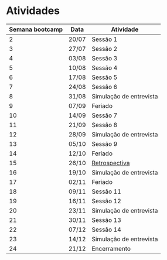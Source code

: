# Atividades

| Semana bootcamp | Data   | Atividade |
|-----------------|--------|-----------|
| 2               | 20/07  | Sessão 1  |
| 3               | 27/07  | Sessão 2  |
| 4               | 03/08  | Sessão 3  |
| 5               | 10/08  | Sessão 4  |
| 6               | 17/08  | Sessão 5  |
| 7               | 24/08  | Sessão 6  |
| 8               | 31/08  | Simulação de entrevista  |
| 9               | 07/09  | Feriado   |
| 10              | 14/09  | Sessão 7  |
| 11              | 21/09  | Sessão 8  |
| 12              | 28/09  | Simulação de entrevista  |
| 13              | 05/10  | Sessão 9  |
| 14              | 12/10  | Feriado |
| 15              | 26/10  | [Retrospectiva](https://metroretro.io/BO6B9VFW95D0) |
| 16              | 19/10  | Simulação de entrevista  |
| 17              | 02/11  | Feriado |
| 18              | 09/11  | Sessão 11 |
| 19              | 16/11  | Sessão 12 |
| 20              | 23/11  | Simulação de entrevista |
| 21              | 30/11  | Sessão 13 |
| 22              | 07/12  | Sessão 14 |
| 23              | 14/12  | Simulação de entrevista |
| 24              | 21/12  | Encerramento |

